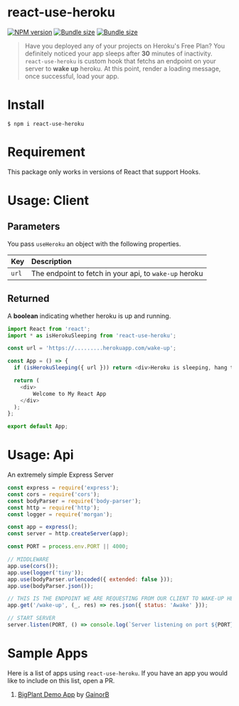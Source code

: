 # react-use-heroku

[![NPM version](https://badgen.net/npm/v/react-use-heroku)](https://www.npmjs.com/package/react-use-heroku) [![Bundle size](https://badgen.net/bundlephobia/min/react-use-heroku?label=size)](https://bundlephobia.com/result?p=react-use-heroku) [![Bundle size](https://badgen.net/bundlephobia/minzip/react-use-heroku?label=gzip%20size)](https://bundlephobia.com/result?p=react-use-heroku)

> Have you deployed any of your projects on Heroku's Free Plan? You definitely noticed your app sleeps after **30** minutes of inactivity. `react-use-heroku` is custom hook that fetchs an endpoint on your server to **wake up** heroku. At this point, render a loading message, once successful, load your app. 

# Install

```
$ npm i react-use-heroku
```

# Requirement
This package only works in versions of React that support Hooks.

# Usage: Client

## Parameters

You pass `useHeroku` an object with the following properties.

| Key        | Description                                            |
| :--------- |:------------------------------------------------------ |
| `url`      | The endpoint to fetch in your api, to `wake-up` heroku |

## Returned

A **boolean** indicating whether heroku is up and running.

```javascript
import React from 'react';
import * as isHerokuSleeping from 'react-use-heroku';

const url = 'https://.........herokuapp.com/wake-up';

const App = () => {
  if (isHerokuSleeping({ url })) return <div>Heroku is sleeping, hang tight..</div>;

  return (
    <div>
        Welcome to My React App
    </div>
  );
};

export default App;
```

# Usage: Api

An extremely simple Express Server

```javascript
const express = require('express');
const cors = require('cors');
const bodyParser = require('body-parser');
const http = require('http');
const logger = require('morgan');

const app = express();
const server = http.createServer(app);

const PORT = process.env.PORT || 4000;

// MIDDLEWARE
app.use(cors());
app.use(logger('tiny'));
app.use(bodyParser.urlencoded({ extended: false }));
app.use(bodyParser.json());

// THIS IS THE ENDPOINT WE ARE REQUESTING FROM OUR CLIENT TO WAKE-UP HEROKU
app.get('/wake-up', (_, res) => res.json({ status: 'Awake' }));

// START SERVER
server.listen(PORT, () => console.log(`Server listening on port ${PORT}`));
```

# Sample Apps

Here is a list of apps using `react-use-heroku`. If you have an app you would like to include on this list, open a PR.

1. [BigPlant Demo App](https://bigplant.netlify.com/) by [GainorB](https://github.com/GainorB)

